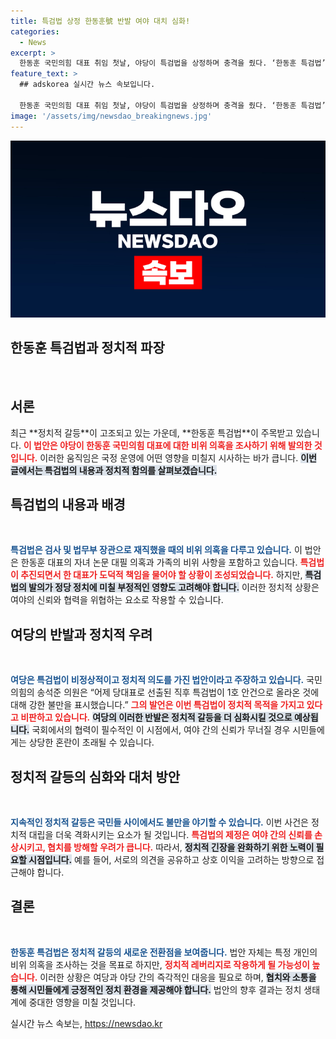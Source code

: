 ```yaml
---
title: 특검법 상정 한동훈號 반발 여야 대치 심화!
categories:
  - News
excerpt: >
  한동훈 국민의힘 대표 취임 첫날, 야당이 특검법을 상정하며 충격을 줬다. ‘한동훈 특검법’은 정치적 의도가 담긴 1호 법안으로, 협치 원칙에 반하는 논란의 중심에 섰다.
feature_text: >
  ## adskorea 실시간 뉴스 속보입니다.

  한동훈 국민의힘 대표 취임 첫날, 야당이 특검법을 상정하며 충격을 줬다. ‘한동훈 특검법’은 정치적 의도가 담긴 1호 법안으로, 협치 원칙에 반하는 논란의 중심에 섰다.
image: '/assets/img/newsdao_breakingnews.jpg'
---
```


<p><img src="/assets/img/newsdao_breakingnews.jpg" alt="adskorea 속보" /></p>

<h2 data-ke-size="size26">한동훈 특검법과 정치적 파장</h2>

<p data-ke-size="size16">&nbsp;</p>

<h2 data-ke-size="size26">서론</h2>

<p data-ke-size="size16">최근 **정치적 갈등**이 고조되고 있는 가운데, **한동훈 특검법**이 주목받고 있습니다. <b><span style="color: #ee2323;">이 법안은 야당이 한동훈 국민의힘 대표에 대한 비위 의혹을 조사하기 위해 발의한 것입니다.</span></b> 이러한 움직임은 국정 운영에 어떤 영향을 미칠지 시사하는 바가 큽니다. <b><span style="background-color: #21538527;">이번 글에서는 특검법의 내용과 정치적 함의를 살펴보겠습니다.</span></b></p>

<h2 data-ke-size="size26">특검법의 내용과 배경</h2>

<p data-ke-size="size16">&nbsp;</p>

<p><b><span style="color: #1a5490;">특검법은 검사 및 법무부 장관으로 재직했을 때의 비위 의혹을 다루고 있습니다.</span></b> 이 법안은 한동훈 대표의 자녀 논문 대필 의혹과 가족의 비위 사항을 포함하고 있습니다. <b><span style="color: #ee2323;">특검법이 추진되면서 한 대표가 도덕적 책임을 물어야 할 상황이 조성되었습니다.</span></b> 하지만, <b><span style="background-color: #21538527;">특검법의 발의가 정당 정치에 미칠 부정적인 영향도 고려해야 합니다.</span></b> 이러한 정치적 상황은 여야의 신뢰와 협력을 위협하는 요소로 작용할 수 있습니다.</p>

<h2 data-ke-size="size26">여당의 반발과 정치적 우려</h2>

<p data-ke-size="size16">&nbsp;</p>

<p><b><span style="color: #1a5490;">여당은 특검법이 비정상적이고 정치적 의도를 가진 법안이라고 주장하고 있습니다.</span></b> 국민의힘의 송석준 의원은 “어제 당대표로 선출된 직후 특검법이 1호 안건으로 올라온 것에 대해 강한 불만을 표시했습니다.” <b><span style="color: #ee2323;">그의 발언은 이번 특검법이 정치적 목적을 가지고 있다고 비판하고 있습니다.</span></b> <b><span style="background-color: #21538527;">여당의 이러한 반발은 정치적 갈등을 더 심화시킬 것으로 예상됩니다.</span></b> 국회에서의 협력이 필수적인 이 시점에서, 여야 간의 신뢰가 무너질 경우 시민들에게는 상당한 혼란이 초래될 수 있습니다.</p>

<h2 data-ke-size="size26">정치적 갈등의 심화와 대처 방안</h2>

<p data-ke-size="size16">&nbsp;</p>

<p><b><span style="color: #1a5490;">지속적인 정치적 갈등은 국민들 사이에서도 불만을 야기할 수 있습니다.</span></b> 이번 사건은 정치적 대립을 더욱 격화시키는 요소가 될 것입니다. <b><span style="color: #ee2323;">특검법의 제정은 여야 간의 신뢰를 손상시키고, 협치를 방해할 우려가 큽니다.</span></b> 따라서, <b><span style="background-color: #21538527;">정치적 긴장을 완화하기 위한 노력이 필요할 시점입니다.</span></b> 예를 들어, 서로의 의견을 공유하고 상호 이익을 고려하는 방향으로 접근해야 합니다.</p>

<h2 data-ke-size="size26">결론</h2>

<p data-ke-size="size16">&nbsp;</p>

<p><b><span style="color: #1a5490;">한동훈 특검법은 정치적 갈등의 새로운 전환점을 보여줍니다.</span></b> 법안 자체는 특정 개인의 비위 의혹을 조사하는 것을 목표로 하지만, <b><span style="color: #ee2323;">정치적 레버리지로 작용하게 될 가능성이 높습니다.</span></b> 이러한 상황은 여당과 야당 간의 즉각적인 대응을 필요로 하며, <b><span style="background-color: #21538527;">협치와 소통을 통해 시민들에게 긍정적인 정치 환경을 제공해야 합니다.</span></b> 법안의 향후 결과는 정치 생태계에 중대한 영향을 미칠 것입니다.</p>
실시간 뉴스 속보는, <a href="https://newsdao.kr" rel="dofollow">https://newsdao.kr</a>


